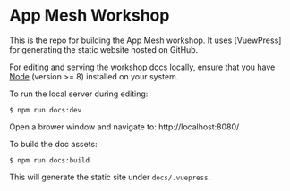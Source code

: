 # App Mesh Workshop

This is the repo for building the App Mesh workshop. It uses
[VuewPress] for generating the static website hosted on GitHub.

For editing and serving the workshop docs locally, ensure that
you have [Node] (version >= 8) installed on your system.

To run the local server during editing:

    $ npm run docs:dev

Open a brower window and navigate to: http://localhost:8080/
    
To build the doc assets:

    $ npm run docs:build

This will generate the static site under `docs/.vuepress`.


[Node]:     https://nodejs.org/
[VuePress]: https://vuepress.vuejs.org/
